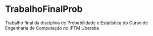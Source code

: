 # TrabalhoFinalProb
 Trabalho final da disciplina de Probabilidade e Estatística do Curso de Engenharia de Computação no IFTM Uberaba
